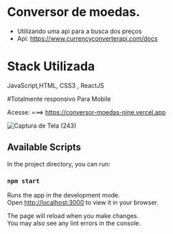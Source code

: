 # Conversor de moedas. 

- Utilizando uma api para a busca dos preços
- Api: https://www.currencyconverterapi.com/docs
 

# Stack Utilizada
JavaScript,HTML, CSS3 , ReactJS

#Totalmente responsivo Para Mobile

Acesse: ===> https://conversor-moedas-nine.vercel.app


![Captura de Tela (243)](https://user-images.githubusercontent.com/34719454/183529578-b6b23273-d076-4030-9f92-ed8dbf8def08.png)



## Available Scripts

In the project directory, you can run:

### `npm start`

Runs the app in the development mode.\
Open [http://localhost:3000](http://localhost:3000) to view it in your browser.

The page will reload when you make changes.\
You may also see any lint errors in the console.

